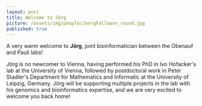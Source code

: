 ```yaml
---
layout: post
title: Welcome to Jörg
picture: /assets/img/people/JoergFallmann_round.jpg
published: true
---
```

A very warm welcome to **Jörg**, joint bioinformatician between the Obenauf and Pauli labs!

Jörg is no newcomer to Vienna, having performed his PhD in Ivo Hofacker's lab at the University of Vienna, followed by postdoctoral work in Peter Stadler's Department for Mathematics and Informatic at the University of Leipzig, Germany. 
Jörg will be supporting multiple projects in the lab with his genomics and bioinformatics expertise, and we are very excited to welcome you back home!


